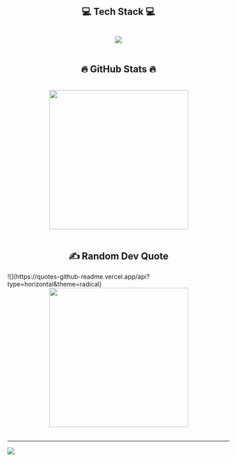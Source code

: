 
<h2 align="center">💻 Tech Stack 💻</h2>
<br>
<div align="center">
    <img src="https://skillicons.dev/icons?i=dotnet,java,git,github,docker,js,html,css,react" /><br>
</div>
<br>
<h2 align="center">🔥 GitHub Stats 🔥</h2>
<!-- https://github.com/anuraghazra/github-readme-stats -->
<br>
<div align=center>
  <a href="#" title="danielleit241">
    <img width="315" align="center" src="https://github-readme-stats.vercel.app/api/top-langs/?username=danielleit241&title_color=61dafb&text_color=ffffff&icon_color=61dafb&bg_color=20232a&langs_count=8&layout=compact&border_color=61dafb&hide_border=true" />
  </a>
</div>
<br>
<h2 align="center">✍️ Random Dev Quote</h2>
![](https://quotes-github-readme.vercel.app/api?type=horizontal&theme=radical)
<br>
<div align=center>
  <a href="#" title="danielleit241">
    <img width="315" align="center" src="https://quotes-github-readme.vercel.app/api?type=horizontal&theme=radical" />
  </a>
</div>
<br>

---
[![](https://visitcount.itsvg.in/api?id=danielleit241&icon=0&color=0)](https://visitcount.itsvg.in)

<!-- Proudly created with GPRM ( https://gprm.itsvg.in ) -->
